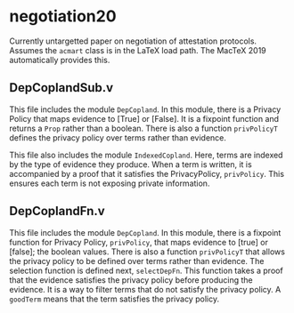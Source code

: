 # negotiation20

Currently untargetted paper on negotiation of attestation protocols.
Assumes the `acmart` class is in the LaTeX load path.  The MacTeX 2019
automatically provides this.


## DepCoplandSub.v

This file includes the module `DepCopland`. In this module, there is a Privacy Policy that maps evidence to [True] or [False]. It is a fixpoint function and returns a `Prop` rather than a boolean. There is also a function `privPolicyT` defines the privacy policy over terms rather than evidence.  


This file also includes the module `IndexedCopland`. Here, terms are indexed by the type of evidence they produce. When a term is written, it is accompanied by a proof that it satisfies the PrivacyPolicy, `privPolicy`. This ensures each term is not exposing private information. 

## DepCoplandFn.v 

This file includes the module `DepCopland`. In this module, there is a fixpoint function for Privacy Policy, `privPolicy`, that maps evidence to [true] or [false]; the boolean values. There is also a function `privPolicyT` that allows the privacy policy to be defined over terms rather than evidence. The selection function is defined next, `selectDepFn`. This function takes a proof that the evidence satisfies the privacy policy before producing the evidence. It is a way to filter terms that do not satisfy the privacy policy. A `goodTerm` means that the term satisfies the privacy policy.  

